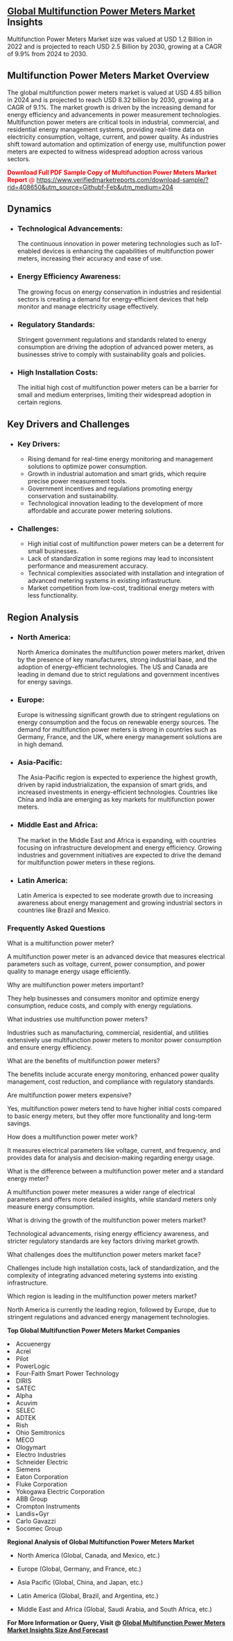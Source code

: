 <h2><a href="https://www.verifiedmarketreports.com/download-sample/?rid=408650&amp;utm_source=Githubf&amp;utm_medium=204" target="_blank">Global Multifunction Power Meters Market</a> Insights</h2><p>Multifunction Power Meters Market size was valued at USD 1.2 Billion in 2022 and is projected to reach USD 2.5 Billion by 2030, growing at a CAGR of 9.9% from 2024 to 2030.</p><p> <h2>Multifunction Power Meters Market Overview</h2> <p>The global multifunction power meters market is valued at USD 4.85 billion in 2024 and is projected to reach USD 8.32 billion by 2030, growing at a CAGR of 9.1%. The market growth is driven by the increasing demand for energy efficiency and advancements in power measurement technologies. Multifunction power meters are critical tools in industrial, commercial, and residential energy management systems, providing real-time data on electricity consumption, voltage, current, and power quality. As industries shift toward automation and optimization of energy use, multifunction power meters are expected to witness widespread adoption across various sectors.</p> <p><p><span class=""><span style="color: #ff0000;"><strong>Download Full PDF Sample Copy of Multifunction Power Meters Market Report</strong> @ </span><a href="https://www.verifiedmarketreports.com/download-sample/?rid=408650&amp;utm_source=Githubf-Feb&amp;utm_medium=204" target="_blank">https://www.verifiedmarketreports.com/download-sample/?rid=408650&amp;utm_source=Githubf-Feb&amp;utm_medium=204</a></span></p></p> <h2>Dynamics</h2> <ul> <li><h3>Technological Advancements:</h3> The continuous innovation in power metering technologies such as IoT-enabled devices is enhancing the capabilities of multifunction power meters, increasing their accuracy and ease of use.</li> <li><h3>Energy Efficiency Awareness:</h3> The growing focus on energy conservation in industries and residential sectors is creating a demand for energy-efficient devices that help monitor and manage electricity usage effectively.</li> <li><h3>Regulatory Standards:</h3> Stringent government regulations and standards related to energy consumption are driving the adoption of advanced power meters, as businesses strive to comply with sustainability goals and policies.</li> <li><h3>High Installation Costs:</h3> The initial high cost of multifunction power meters can be a barrier for small and medium enterprises, limiting their widespread adoption in certain regions.</li> </ul> <h2>Key Drivers and Challenges</h2> <ul> <li><h3>Key Drivers:</h3> <ul> <li>Rising demand for real-time energy monitoring and management solutions to optimize power consumption.</li> <li>Growth in industrial automation and smart grids, which require precise power measurement tools.</li> <li>Government incentives and regulations promoting energy conservation and sustainability.</li> <li>Technological innovation leading to the development of more affordable and accurate power metering solutions.</li> </ul> </li> <li><h3>Challenges:</h3> <ul> <li>High initial cost of multifunction power meters can be a deterrent for small businesses.</li> <li>Lack of standardization in some regions may lead to inconsistent performance and measurement accuracy.</li> <li>Technical complexities associated with installation and integration of advanced metering systems in existing infrastructure.</li> <li>Market competition from low-cost, traditional energy meters with less functionality.</li> </ul> </li> </ul> <h2>Region Analysis</h2> <ul> <li><h3>North America:</h3> North America dominates the multifunction power meters market, driven by the presence of key manufacturers, strong industrial base, and the adoption of energy-efficient technologies. The US and Canada are leading in demand due to strict regulations and government incentives for energy savings.</li> <li><h3>Europe:</h3> Europe is witnessing significant growth due to stringent regulations on energy consumption and the focus on renewable energy sources. The demand for multifunction power meters is strong in countries such as Germany, France, and the UK, where energy management solutions are in high demand.</li> <li><h3>Asia-Pacific:</h3> The Asia-Pacific region is expected to experience the highest growth, driven by rapid industrialization, the expansion of smart grids, and increased investments in energy-efficient technologies. Countries like China and India are emerging as key markets for multifunction power meters.</li> <li><h3>Middle East and Africa:</h3> The market in the Middle East and Africa is expanding, with countries focusing on infrastructure development and energy efficiency. Growing industries and government initiatives are expected to drive the demand for multifunction power meters in these regions.</li> <li><h3>Latin America:</h3> Latin America is expected to see moderate growth due to increasing awareness about energy management and growing industrial sectors in countries like Brazil and Mexico.</li> </ul> <h3>Frequently Asked Questions</h3> <p>What is a multifunction power meter?</p> <p>A multifunction power meter is an advanced device that measures electrical parameters such as voltage, current, power consumption, and power quality to manage energy usage efficiently.</p> <p>Why are multifunction power meters important?</p> <p>They help businesses and consumers monitor and optimize energy consumption, reduce costs, and comply with energy regulations.</p> <p>What industries use multifunction power meters?</p> <p>Industries such as manufacturing, commercial, residential, and utilities extensively use multifunction power meters to monitor power consumption and ensure energy efficiency.</p> <p>What are the benefits of multifunction power meters?</p> <p>The benefits include accurate energy monitoring, enhanced power quality management, cost reduction, and compliance with regulatory standards.</p> <p>Are multifunction power meters expensive?</p> <p>Yes, multifunction power meters tend to have higher initial costs compared to basic energy meters, but they offer more functionality and long-term savings.</p> <p>How does a multifunction power meter work?</p> <p>It measures electrical parameters like voltage, current, and frequency, and provides data for analysis and decision-making regarding energy usage.</p> <p>What is the difference between a multifunction power meter and a standard energy meter?</p> <p>A multifunction power meter measures a wider range of electrical parameters and offers more detailed insights, while standard meters only measure energy consumption.</p> <p>What is driving the growth of the multifunction power meters market?</p> <p>Technological advancements, rising energy efficiency awareness, and stricter regulatory standards are key factors driving market growth.</p> <p>What challenges does the multifunction power meters market face?</p> <p>Challenges include high installation costs, lack of standardization, and the complexity of integrating advanced metering systems into existing infrastructure.</p> <p>Which region is leading in the multifunction power meters market?</p> <p>North America is currently the leading region, followed by Europe, due to stringent regulations and advanced energy management technologies.</p> </p><p><strong>Top Global Multifunction Power Meters Market Companies</strong></p><div data-test-id=""><p><li>Accuenergy</li><li> Acrel</li><li> Pilot</li><li> PowerLogic</li><li> Four-Faith Smart Power Technology</li><li> DIRIS</li><li> SATEC</li><li> Alpha</li><li> Acuvim</li><li> SELEC</li><li> ADTEK</li><li> Rish</li><li> Ohio Semitronics</li><li> MECO</li><li> Ologymart</li><li> Electro Industries</li><li> Schneider Electric</li><li> Siemens</li><li> Eaton Corporation</li><li> Fluke Corporation</li><li> Yokogawa Electric Corporation</li><li> ABB Group</li><li> Crompton Instruments</li><li> Landis+Gyr</li><li> Carlo Gavazzi</li><li> Socomec Group</li></p><div><strong>Regional Analysis of&nbsp;Global Multifunction Power Meters Market</strong></div><ul><li dir="ltr"><p dir="ltr">North America&nbsp;(Global, Canada, and Mexico, etc.)</p></li><li dir="ltr"><p dir="ltr">Europe (Global, Germany, and France, etc.)</p></li><li dir="ltr"><p dir="ltr">Asia Pacific&nbsp;(Global, China, and Japan, etc.)</p></li><li dir="ltr"><p dir="ltr">Latin America&nbsp;(Global, Brazil, and Argentina, etc.)</p></li><li dir="ltr">Middle East and Africa&nbsp;(Global, Saudi Arabia, and South Africa, etc.)</li></ul><p><strong>For More Information or Query, Visit @&nbsp;</strong><strong><a href="https://www.verifiedmarketreports.com/product/multifunction-power-meters-market/?utm_source=Githubf&amp;utm_medium=204" target="_blank">Global Multifunction Power Meters Market Insights Size And Forecast</a></strong></p></div>
